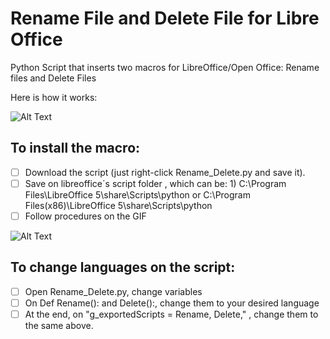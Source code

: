 # Rename File and Delete File for Libre Office
Python Script that inserts two macros for LibreOffice/Open Office: Rename files and Delete Files

Here is how it works:

![Alt Text](https://github.com/albcunha/Libreoffice_macros/blob/master/rename.gif?raw=true)

## To install the macro:
- [ ] Download the script (just right-click Rename_Delete.py and save it).
- [ ] Save on libreoffice´s script folder , which can be: 1) C:\Program Files\LibreOffice 5\share\Scripts\python or C:\Program Files(x86)\LibreOffice 5\share\Scripts\python
- [ ] Follow procedures on the GIF

![Alt Text](https://github.com/albcunha/Libreoffice_macros/blob/master/menu.gif?raw=true)

## To change languages on the script:
- [ ] Open Rename_Delete.py, change variables
- [ ] On Def Rename(): and Delete():, change them to your desired language
- [ ] At the end, on "g_exportedScripts = Rename, Delete," , change them to the same above.  
